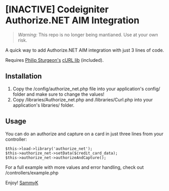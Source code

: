 # [INACTIVE] Codeigniter Authorize.NET AIM Integration

> *Warning:* This repo is no longer being mantianed. Use at your own risk.

A quick way to add Authorize.NET AIM integration with just 3 lines of code.

Requires [Philip Sturgeon's](http://philsturgeon.co.uk/) [cURL lib](http://getsparks.org/packages/curl/show) (included).

Installation
------------

1. Copy the /config/authorize_net.php file into your application's config/ folder and make sure to change the values!
2. Copy /libraries/Authorize_net.php and /libraries/Curl.php into your application's libraries/ folder.

Usage
-----

You can do an authorize and capture on a card in just three lines from your controller:

	$this->load->library('authorize_net');
	$this->authorize_net->setData($credit_card_data);
	$this->authorize_net->authorizeAndCapture();

For a full example with more values and error handling, check out /controllers/example.php

Enjoy!
[SammyK](http://sammyk.me/)
